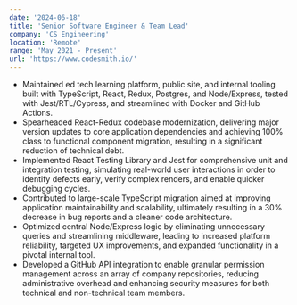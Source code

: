 ```yaml
---
date: '2024-06-18'
title: 'Senior Software Engineer & Team Lead'
company: 'CS Engineering'
location: 'Remote'
range: 'May 2021 - Present'
url: 'https://www.codesmith.io/'
---
```


- Maintained ed tech learning platform, public site, and internal tooling built with TypeScript, React, Redux, Postgres, and Node/Express, tested with Jest/RTL/Cypress, and streamlined with Docker and GitHub Actions.
- Spearheaded React-Redux codebase modernization, delivering major version updates to core application dependencies and achieving 100% class to functional component migration, resulting in a significant reduction of technical debt.
- Implemented React Testing Library and Jest for comprehensive unit and integration testing, simulating real-world user interactions in order to identify defects early, verify complex renders, and enable quicker debugging cycles.
- Contributed to large-scale TypeScript migration aimed at improving application maintainability and scalability, ultimately resulting in a 30% decrease in bug reports and a cleaner code architecture.
- Optimized central Node/Express logic by eliminating unnecessary queries and streamlining middleware, leading to increased platform reliability, targeted UX improvements, and expanded functionality in a pivotal internal tool.
- Developed a GitHub API integration to enable granular permission management across an array of company repositories, reducing administrative overhead and enhancing security measures for both technical and non-technical team members.
